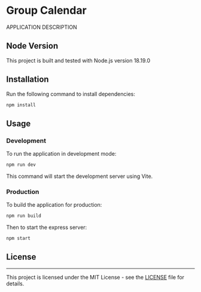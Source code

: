 # Group Calendar

APPLICATION DESCRIPTION

## Node Version

This project is built and tested with Node.js version 18.19.0

## Installation

Run the following command to install dependencies:

```bash
npm install
```

## Usage

### Development

To run the application in development mode:

```bash
npm run dev
```

This command will start the development server using Vite.

### Production

To build the application for production:

```bash
npm run build
```

Then to start the express server:

```bash
npm start
```

## License

---

This project is licensed under the MIT License - see the [LICENSE](LICENSE) file for details.

